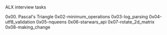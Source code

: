 ALX interview tasks

0x00. Pascal's Triangle
0x02-minimum_operations
0x03-log_parsing
0x04-utf8_validation
0x05-nqueens
0x06-starwars_api
0x07-rotate_2d_matrix
0x08-making_change
